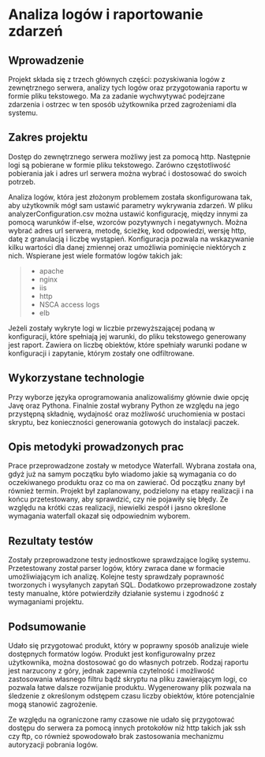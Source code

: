 # Analiza logów i raportowanie zdarzeń

## Wprowadzenie

Projekt składa się z trzech głównych części: pozyskiwania logów z zewnętrznego serwera, analizy tych logów oraz przygotowania raportu w formie pliku tekstowego. Ma za zadanie wychwytywać podejrzane zdarzenia i ostrzec w ten sposób użytkownika przed zagrożeniami dla systemu. 

## Zakres projektu

Dostęp do zewnętrznego serwera możliwy jest za pomocą http. Następnie logi są pobierane w formie pliku tekstowego. Zarówno częstotliwość pobierania jak i adres url serwera można wybrać i dostosować do swoich potrzeb. 

Analiza logów, która jest złożonym problemem została skonfigurowana tak, aby użytkownik mógł sam ustawić parametry wykrywania zdarzeń. W pliku analyzerConfiguration.csv można ustawić konfigurację, między innymi za pomocą warunków if-else, wzorców pozytywnych i negatywnych. Można wybrać adres url serwera, metodę, ścieżkę, kod odpowiedzi, wersję http, datę z granulacją i liczbę wystąpień. Konfiguracja pozwala na wskazywanie kilku wartości dla danej zmiennej oraz umożliwia pominięcie niektórych z nich. Wspierane jest wiele formatów logów takich jak:
>- apache
>- nginx
>- iis
>- http
>- NSCA access logs
>- elb

Jeżeli zostały wykryte logi w liczbie przewyższającej podaną w konfiguracji, które spełniają jej warunki, do pliku tekstowego generowany jest raport. Zawiera on liczbę obiektów, które spełniały warunki podane w konfiguracji i zapytanie, którym zostały one odfiltrowane.

## Wykorzystane technologie

Przy wyborze języka oprogramowania analizowaliśmy głównie dwie opcję Javę oraz Pythona. Finalnie został wybrany Python ze względu na jego przystępną składnię, wydajność oraz możliwość uruchomienia w postaci skryptu, bez konieczności generowania gotowych do instalacji paczek.

## Opis metodyki prowadzonych prac

Prace przeprowadzone zostały w metodyce Waterfall. Wybrana została ona, gdyż już na samym początku było wiadomo jakie są wymagania co do oczekiwanego produktu oraz co ma on zawierać. Od początku znany był również termin. Projekt był zaplanowany, podzielony na etapy realizacji i na końcu przetestowany, aby sprawdzić, czy nie pojawiły się błędy. Ze względu na krótki czas realizacji, niewielki zespół i jasno określone wymagania waterfall okazał się odpowiednim wyborem.

## Rezultaty testów

Zostały przeprowadzone testy jednostkowe sprawdzające logikę systemu. Przetestowany został parser logów, który zwraca dane w formacie umożliwiającym ich analizę. Kolejne testy sprawdzały poprawność tworzonych i wysyłanych zapytań SQL. Dodatkowo przeprowadzone zostały testy manualne, które potwierdziły działanie systemu i zgodność z wymaganiami projektu.

## Podsumowanie

Udało się przygotować produkt, który w poprawny sposób analizuje wiele dostępnych formatów logów. Produkt jest konfigurowalny przez użytkownika, można dostosować go do własnych potrzeb. Rodzaj raportu jest narzucony z góry, jednak zapewnia czytelność i możliwość zastosowania własnego filtru bądź skryptu na pliku zawierającym logi, co pozwala łatwe dalsze rozwijanie produktu. Wygenerowany plik pozwala na śledzenie z określonym odstępem czasu liczby obiektów, które potencjalnie mogą stanowić zagrożenie.

Ze względu na ograniczone ramy czasowe nie udało się przygotować dostępu do serwera za pomocą innych protokołów niż http takich jak ssh czy ftp, co również spowodowało brak zastosowania mechanizmu autoryzacji pobrania logów.
